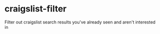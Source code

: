 craigslist-filter
=================

Filter out craigslist search results you've already seen and aren't interested in
